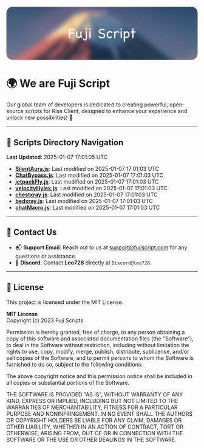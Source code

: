 ![Banner](.github/b.webp)

# 🌍 **We are Fuji Script**

Our global team of developers is dedicated to creating powerful, open-source scripts for Rise Client, designed to enhance your experience and unlock new possibilities! 🌟

---
<!-- SCRIPTS_NAVIGATION_START -->
## 📂 **Scripts Directory Navigation**

**Last Updated**: 2025-01-07 17:01:05 UTC

- **[SilentAura.js](scripts/SilentAura.js)**: Last modified on 2025-01-07 17:01:03 UTC
- **[ChatBypass.js](scripts/ChatBypass.js)**: Last modified on 2025-01-07 17:01:03 UTC
- **[jetpackFly.js](scripts/jetpackFly.js)**: Last modified on 2025-01-07 17:01:03 UTC
- **[velocityHylex.js](scripts/velocityHylex.js)**: Last modified on 2025-01-07 17:01:03 UTC
- **[chestxray.js](scripts/chestxray.js)**: Last modified on 2025-01-07 17:01:03 UTC
- **[bedxray.js](scripts/bedxray.js)**: Last modified on 2025-01-07 17:01:03 UTC
- **[chatMacro.js](scripts/chatMacro.js)**: Last modified on 2025-01-07 17:01:03 UTC

<!-- SCRIPTS_NAVIGATION_END -->

---

## 💬 **Contact Us**  
- 📬 **Support Email**: Reach out to us at [support@fujiscript.com](mailto:support@fujiscript.com) for any questions or assistance.  
- 💬 **Discord**: Contact **Leo728** directly at `Discord@leo728`.

---

## 📜 **License**

This project is licensed under the MIT License.  

**MIT License**  
Copyright (c) 2023 Fuji Scripts  

Permission is hereby granted, free of charge, to any person obtaining a copy of this software and associated documentation files (the "Software"), to deal in the Software without restriction, including without limitation the rights to use, copy, modify, merge, publish, distribute, sublicense, and/or sell copies of the Software, and to permit persons to whom the Software is furnished to do so, subject to the following conditions:  

The above copyright notice and this permission notice shall be included in all copies or substantial portions of the Software.  

THE SOFTWARE IS PROVIDED "AS IS", WITHOUT WARRANTY OF ANY KIND, EXPRESS OR IMPLIED, INCLUDING BUT NOT LIMITED TO THE WARRANTIES OF MERCHANTABILITY, FITNESS FOR A PARTICULAR PURPOSE AND NONINFRINGEMENT. IN NO EVENT SHALL THE AUTHORS OR COPYRIGHT HOLDERS BE LIABLE FOR ANY CLAIM, DAMAGES OR OTHER LIABILITY, WHETHER IN AN ACTION OF CONTRACT, TORT OR OTHERWISE, ARISING FROM, OUT OF OR IN CONNECTION WITH THE SOFTWARE OR THE USE OR OTHER DEALINGS IN THE SOFTWARE.  
